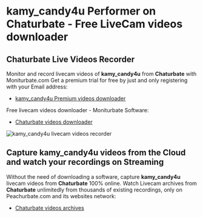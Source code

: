 # kamy_candy4u Performer on Chaturbate - Free LiveCam videos downloader

## Chaturbate Live Videos Recorder

Monitor and record livecam videos of **kamy_candy4u** from **Chaturbate** with Moniturbate.com
Get a premium trial for free by just and only registering with your Email address:
* [kamy_candy4u Premium videos downloader](https://moniturbate.com/request-demo-licence-key.html)

Free livecam videos downloader - Moniturbate Software:
* [Chaturbate videos downloader](https://moniturbate.com/moniturbate-download-software.html)

![kamy_candy4u livecam videos recorder](https://peachurnet.com/templates/moniturbate-software.png)


## Capture kamy_candy4u videos from the Cloud and watch your recordings on Streaming

Without the need of downloading a software, capture **kamy_candy4u** livecam videos from **Chaturbate** 100% online.
Watch Livecam archives from **Chaturbate** unlimitedly from thousands of existing recordings, only on Peachurbate.com and its websites network:
* [Chaturbate videos archives](https://peachurnet.com/)